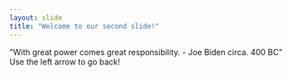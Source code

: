 ```yaml
---
layout: slide
title: "Welcome to our second slide!"
---
```

"With great power comes great responsibility. - Joe Biden circa. 400 BC"
Use the left arrow to go back!
